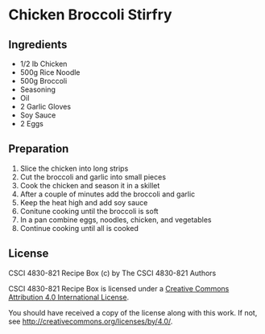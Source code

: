 # Chicken Broccoli Stirfry

## Ingredients

*   1/2 lb Chicken
*   500g Rice Noodle
*   500g Broccoli
*   Seasoning
*   Oil
*   2 Garlic Gloves
*   Soy Sauce
*   2 Eggs

## Preparation

1.  Slice the chicken into long strips
2.  Cut the broccoli and garlic into small pieces
3.  Cook the chicken and season it in a skillet
4.  After a couple of minutes add the broccoli and garlic
5.  Keep the heat high and add soy sauce
6.  Conitune cooking until the broccoli is soft
7.  In a pan combine eggs, noodles, chicken, and vegetables
8.  Continue cooking until all is cooked

## License
CSCI 4830-821 Recipe Box (c) by The CSCI 4830-821 Authors

CSCI 4830-821 Recipe Box is licensed under a [Creative Commons Attribution 4.0
International License](http://creativecommons.org/licenses/by/4.0/).

You should have received a copy of the license along with this
work.  If not, see <http://creativecommons.org/licenses/by/4.0/>.

